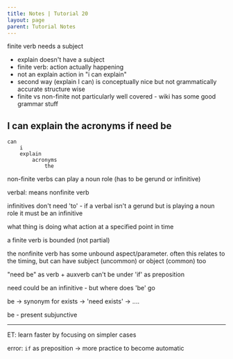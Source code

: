 ```yaml
---
title: Notes | Tutorial 20
layout: page
parent: Tutorial Notes
---
```


finite verb needs a subject
- explain doesn't have a subject
- finite verb: action actually happening
- not an explain action in "i can explain"
- second way (explain I can) is conceptually nice but not grammatically accurate structure wise
- finite vs non-finite not particularly well covered - wiki has some good grammar stuff

## I can explain the acronyms if need be

```
can
    i
    explain
        acronyms
            the
```

non-finite verbs can play a noun role (has to be gerund or infinitive)

verbal: means nonfinite verb

infinitives don't need 'to' - if a verbal isn't a gerund but is playing a noun role it must be an infinitive

what thing is doing what action at a specified point in time

a finite verb is bounded (not partial)

the nonfinite verb has some unbound aspect/parameter. often this relates to the timing, but can have subject (uncommon) or object (common) too

"need be" as verb + auxverb can't be under 'if' as preposition

need could be an infinitive - but where does 'be' go

be -> synonym for exists -> 'need exists' -> ....

be - present subjunctive

----

ET: learn faster by focusing on simpler cases

error: `if` as preposition -> more practice to become automatic
